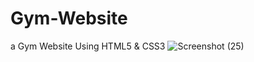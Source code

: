 # Gym-Website
a Gym Website Using HTML5 & CSS3
![Screenshot (25)](https://user-images.githubusercontent.com/85245046/127166154-68fabe6f-674c-4ece-8d93-61a7761d1e50.png)
